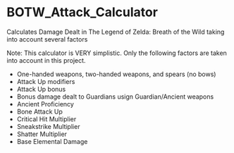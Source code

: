 # BOTW_Attack_Calculator

Calculates Damage Dealt in The Legend of Zelda: Breath of the Wild taking into account several factors

Note: This calculator is VERY simplistic. Only the following factors are taken into account in this project.
* One-handed weapons, two-handed weapons, and spears (no bows)
* Attack Up modifiers
* Attack Up bonus
* Bonus damage dealt to Guardians usign Guardian/Ancient weapons
* Ancient Proficiency
* Bone Attack Up
* Critical Hit Multiplier
* Sneakstrike Multiplier
* Shatter Multiplier
* Base Elemental Damage

